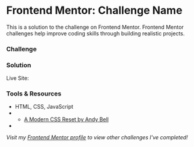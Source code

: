 # Frontend Mentor: Challenge Name
This is a solution to the _[]()_ challenge on Frontend Mentor. Frontend Mentor challenges help improve coding skills through building realistic projects.


### Challenge


### Solution
Live Site: []()


### Tools & Resources
- HTML, CSS, JavaScript
- - [A Modern CSS Reset by Andy Bell](https://piccalil.li/blog/a-modern-css-reset/)
- []()

_Visit my [Frontend Mentor profile](https://www.frontendmentor.io/profile/tinuola) to view other challenges I've completed!_